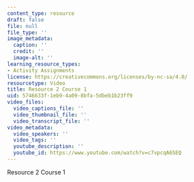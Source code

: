 ```yaml
---
content_type: resource
draft: false
file: null
file_type: ''
image_metadata:
  caption: ''
  credit: ''
  image-alt: ''
learning_resource_types:
- Activity Assignments
license: https://creativecommons.org/licenses/by-nc-sa/4.0/
resourcetype: Video
title: Resource 2 Course 1
uid: 5746633f-1eb9-4a09-8bfa-5dbeb1b23ff9
video_files:
  video_captions_file: ''
  video_thumbnail_file: ''
  video_transcript_file: ''
video_metadata:
  video_speakers: ''
  video_tags: ''
  youtube_description: ''
  youtube_id: https://www.youtube.com/watch?v=c7vpcqA6SEQ
---
```

Resource 2 Course 1